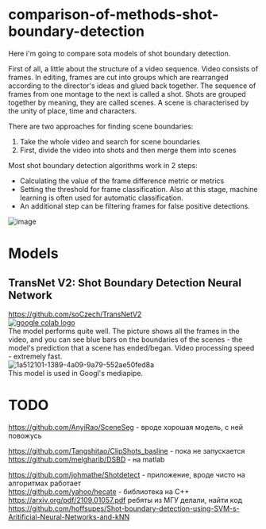 # comparison-of-methods-shot-boundary-detection

Here i'm going to compare sota models of shot boundary detection.   

First of all, a little about the structure of a video sequence. Video consists of frames. In editing, frames are cut into groups which are rearranged according to the director's ideas and glued back together. The sequence of frames from one montage to the next is called a shot. Shots are grouped together by meaning, they are called scenes. A scene is characterised by the unity of place, time and characters.  

There are two approaches for finding scene boundaries:  
1) Take the whole video and search for scene boundaries  
2) First, divide the video into shots and then merge them into scenes   


Most shot boundary detection algorithms work in 2 steps:
* Calculating the value of the frame difference metric or metrics
* Setting the threshold for frame classification. Also at this stage, machine learning is often
used for automatic classification.
* An additional step can be filtering frames for false positive detections.

![image](https://user-images.githubusercontent.com/52531828/175067025-01a56a06-79df-453c-a5a9-4255c479fbaf.png)

# Models
## TransNet V2: Shot Boundary Detection Neural Network

https://github.com/soCzech/TransNetV2  
 <a href="https://colab.research.google.com/drive/1Zaip4cc1FzplanXoviUxN5Zbu4CaoiX5?authuser=1#scrollTo=LHPLHWirC4mQ"><img src="https://colab.research.google.com/assets/colab-badge.svg" alt="google colab logo"></a>  
   The model performs quite well. The picture shows all the frames in the video, and you can see blue bars on the boundaries of the scenes - the model's prediction that a scene has ended/began. Video processing speed - extremely fast.  
 ![1a512101-1389-4a09-9a79-552ae50fed8a](https://user-images.githubusercontent.com/52531828/175001668-7e23894e-c16b-4d6f-8e3e-41d803d444f0.png)  
 This model is used in Googl's mediapipe. 
 
 
 # TODO  
 
 https://github.com/AnyiRao/SceneSeg                                                              - вроде хорошая модель, с ней повожусь

https://github.com/Tangshitao/ClipShots_basline - пока не запускается  
https://github.com/melgharib/DSBD                                                                   - на matlab
 
 
 https://github.com/johmathe/Shotdetect -                                                              приложение, вроде чисто на алгоритмах работает  
 https://github.com/yahoo/hecate -                                                                     библиотека на C++  
 https://arxiv.org/pdf/2109.01057.pdf                                                                  ребяты из МГУ делали, найти код
 https://github.com/hoffsupes/Shot-boundary-detection-using-SVM-s-Aritificial-Neural-Networks-and-kNN


 
 

